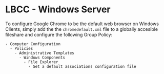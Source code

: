 # LBCC - Windows Server

To configure Google Chrome to be the default web browser on Windows Clients, simply add the the `chromedefault.xml` file to a globally accesible fileshare and configure the following Group Policy:

```
- Computer Configuration
  - Policies
    - Administrative Templates
      - Windows Components
        - File Explorer
          - Set a default associations configuration file
```
